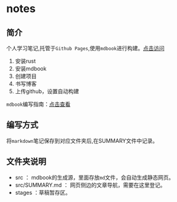 # notes

## 简介

个人学习笔记,托管于`Github Pages`,使用`mdbook`进行构建。[点击访问](https://ovinsxu.github.io/notes/)

1. 安装rust
2. 安装mdbook
3. 创建项目
4. 书写博客
5. 上传github，设置自动构建

`mdbook`编写指南：[点击查看](https://hellowac.github.io/mdbook-doc-zh/zh-cn/index.html)

## 编写方式

将`markdown`笔记保存到对应文件夹后,在SUMMARY文件中记录。

## 文件夹说明

- src ： mdbook的生成源，里面存放`md`文件，会自动生成静态网页。
- src/SUMMARY.md ： 网页侧边的文章导航，需要在这里登记。
- stages ：草稿暂存区。 